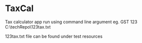 # TaxCal
Tax calculator app
run using command line argument eg.
GST 123 C:\techRepo\123tax.txt

123tax.txt file can be found under test resources
